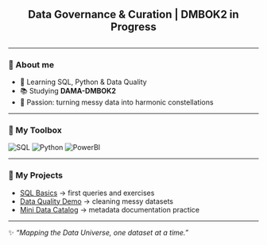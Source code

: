 

<h2 align=center>Data Governance & Curation | DMBOK2 in Progress<h2/>

---

### 🌠 About me
- 💾 Learning SQL, Python & Data Quality  
- 📚 Studying **DAMA-DMBOK2**  
- 🌌 Passion: turning messy data into harmonic constellations  

---

### 🔧 My Toolbox
![SQL](https://img.shields.io/badge/SQL-blue?logo=databricks)
![Python](https://img.shields.io/badge/Python-3670A0?logo=python&logoColor=ffdd54)
![PowerBI](https://img.shields.io/badge/Power%20BI-F2C811?logo=powerbi&logoColor=black)

---

### 📂 My Projects
- [SQL Basics](#) → first queries and exercises  
- [Data Quality Demo](#) → cleaning messy datasets  
- [Mini Data Catalog](#) → metadata documentation practice  

---

✨ *“Mapping the Data Universe, one dataset at a time.”*

<!--
**LeilaModestine/LeilaModestine** is a ✨ _special_ ✨ repository because its `README.md` (this file) appears on your GitHub profile.

Here are some ideas to get you started:

- 🔭 I’m currently working on ...
- 🌱 I’m currently learning ...
- 👯 I’m looking to collaborate on ...
- 🤔 I’m looking for help with ...
- 💬 Ask me about ...
- 📫 How to reach me: ...
- 😄 Pronouns: ...
- ⚡ Fun fact: ...
-->

